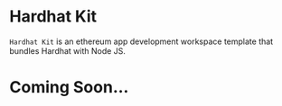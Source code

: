 # Hardhat Kit

`Hardhat Kit` is an ethereum app development workspace template that bundles Hardhat with Node JS.

# Coming Soon...


